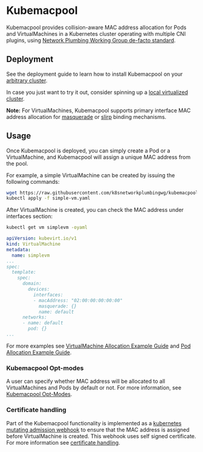 # Kubemacpool

Kubemacpool provides collision-aware MAC address allocation for Pods and VirtualMachines in a Kubernetes cluster operating 
with multiple CNI plugins, using [Network Plumbing Working Group de-facto standard](https://github.com/k8snetworkplumbingwg/multi-net-spec).

## Deployment

See the deployment guide to learn how to install Kubemacpool on your [arbitrary cluster](doc/deployment-on-arbitrary-cluster.md).

In case you just want to try it out, consider spinning up a [local virtualized cluster](doc/deployment-on-local-cluster.md).

**Note:** For VirtualMachines, Kubemacpool supports primary interface MAC address allocation for [masquerade](https://kubevirt.io/user-guide/virtual_machines/interfaces_and_networks/#masquerade) or [slirp](https://kubevirt.io/user-guide/virtual_machines/interfaces_and_networks/#slirp) binding mechanisms.

## Usage

Once Kubemacpool is deployed, you can simply create a Pod or a VirtualMachine, and Kubemacpool will assign a unique 
MAC address from the pool.

For example, a simple VirtualMachine can be created by issuing the following commands:

```bash
wget https://raw.githubusercontent.com/k8snetworkplumbingwg/kubemacpool/master/doc/simple-vm.yaml
kubectl apply -f simple-vm.yaml
```

After VirtualMachine is created, you can check the MAC address under interfaces section:
```bash
kubectl get vm simplevm -oyaml
```

```yaml
apiVersion: kubevirt.io/v1
kind: VirtualMachine
metadata:
  name: simplevm
...
spec:
  template:
    spec:
      domain:
        devices:
          interfaces:
          - macAddress: "02:00:00:00:00:00"
            masquerade: {}
            name: default
      networks:
      - name: default
        pod: {}
...
```

For more examples see [VirtualMachine Allocation Example Guide](doc/vm-creation-example.md) and [Pod Allocation Example Guide](doc/pod-creation-example.md).

### Kubemacpool Opt-modes

A user can specify whether MAC address will be allocated to all VirtualMachines and Pods by default or not.
For more information, see [Kubemacpool Opt-Modes](doc/opt-modes.md).

### Certificate handling

Part of the Kubemacpool functionality is implemented as a [kubernetes mutating admission webhook](https://kubernetes.io/docs/reference/access-authn-authz/admission-controllers/#mutatingadmissionwebhook) 
to ensure that the MAC address is assigned before VirtualMachine is created.
This webhook uses self signed certificate. For more information see [certificate handling](doc/certificate-handling.md).
